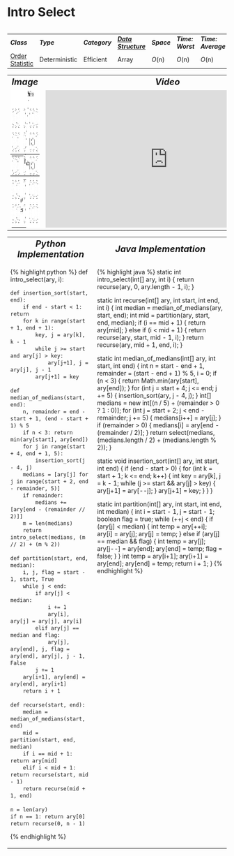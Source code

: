 # Intro Select
<table>
    <tr>
        <table>
            <tr>
                <td><strong><i>Class</i></strong></td>
                <td><strong><i>Type</i></strong></td>
                <td><strong><i>Category</i></strong></td>
                <td><strong><i><a href="/quickreference/DataStructures/DataStructures">Data Structure</a></i></strong></td>
                <td><strong><i>Space</i></strong></td>
                <td><strong><i>Time: Worst</i></strong></td>
                <td><strong><i>Time: Average</i></strong></td>
            </tr>
            <tr>
                <td><a href="/quickreference/OrderStatistic/OrderStatistic">Order Statistic</a></td>
                <td>Deterministic</td>
                <td>Efficient</td>
                <td>Array</td>
                <td><i>O</i>(n)</td>
                <td><i>O</i>(n)</td>
                <td><i>O</i>(n)</td>
            </tr>
        </table>
    </tr>
    <tr>
        <table>
            <tr style="text-align: center; font-size:20px;">
                <td><strong><i>Image</i></strong></td>
                <td><strong><i>Video</i></strong></td>
            </tr>
            <tr>
                <td style="text-align: center;"><img src="IntroSelect.jpg" alt="Intro Select IMG" style="width: auto; height: 315px;"/></td>
                <td style="text-align: center;"><iframe width="560" height="315" src="https://www.youtube.com/embed/fcf56RTbkHc" frameborder="0" allow="accelerometer; autoplay; encrypted-media; gyroscope; picture-in-picture" allowfullscreen></iframe></td>
            </tr>
        </table>
    </tr>
    <tr>
        <table>
            <tr style="text-align: center; font-size:20px;">
                <td><strong><i>Python Implementation</i></strong></td>
                <td><strong><i>Java Implementation</i></strong></td>
            </tr>
            <tr>
                <td class="code" markdown="block" style="vertical-align: top;">
                    
{% highlight python %}
def intro_select(ary, i):
    
    def insertion_sort(start, end):
        if end - start < 1: return
        for k in range(start + 1, end + 1):
            key, j = ary[k], k - 1
            while j >= start and ary[j] > key: 
                ary[j+1], j = ary[j], j - 1
            ary[j+1] = key
    
    def median_of_medians(start, end):
        n, remainder = end - start + 1, (end - start + 1) % 5
        if n < 3: return min(ary[start], ary[end])
        for j in range(start + 4, end + 1, 5):
            insertion_sort(j - 4, j)
        medians = [ary[j] for j in range(start + 2, end - remainder, 5)]
        if remainder:
            medians += [ary[end - (remainder // 2)]]
        m = len(medians)
        return intro_select(medians, (m // 2) + (m % 2))
        
    def partition(start, end, median):
        i, j, flag = start - 1, start, True
        while j < end:
            if ary[j] < median:
                i += 1
                ary[i], ary[j] = ary[j], ary[i]
            elif ary[j] == median and flag:
                ary[j], ary[end], j, flag = ary[end], ary[j], j - 1, False
            j += 1
        ary[i+1], ary[end] = ary[end], ary[i+1]
        return i + 1
    
    def recurse(start, end):
        median = median_of_medians(start, end)
        mid = partition(start, end, median)
        if i == mid + 1: return ary[mid]
        elif i < mid + 1: return recurse(start, mid - 1)
        return recurse(mid + 1, end)
    
    n = len(ary)
    if n == 1: return ary[0]
    return recurse(0, n - 1)
{% endhighlight %}

<td class="code" markdown="block" style="vertical-align: top;">
    
{% highlight java %}
static int intro_select(int[] ary, int i) {
    return recurse(ary, 0, ary.length - 1, i);
}

static int recurse(int[] ary, int start, int end, int i) {
    int median = median_of_medians(ary, start, end);
    int mid = partition(ary, start, end, median);
    if (i == mid + 1) {
        return ary[mid];
    } else if (i < mid + 1) {
        return recurse(ary, start, mid - 1, i);
    }
    return recurse(ary, mid + 1, end, i);
}

static int median_of_medians(int[] ary, int start, int end) {
    int n = start - end + 1, remainder = (start - end + 1) % 5, i = 0;
    if (n < 3) {
        return Math.min(ary[start], ary[end]);
    }
    for (int j = start + 4; j <= end; j += 5) {
        insertion_sort(ary, j - 4, j);
    }
    int[] medians = new int[(n / 5) + (remainder > 0 ? 1 : 0)];
    for (int j = start + 2; j < end - remainder; j += 5) {
        medians[i++] = ary[j];
    }
    if (remainder > 0) {
        medians[i] = ary[end - (remainder / 2)];
    }
    return select(medians, (medians.length / 2) + (medians.length % 2));
}

static void insertion_sort(int[] ary, int start, int end) {
    if (end - start > 0) {
        for (int k = start + 1; k <= end; k++) {
            int key = ary[k], j = k - 1;
            while (j >= start && ary[j] > key) {
                ary[j+1] = ary[--j];
            }
            ary[j+1] = key;
        }
    }
}

static int partition(int[] ary, int start, int end, int median) {
    int i = start - 1, j = start - 1;
    boolean flag = true;
    while (++j < end) {
        if (ary[j] < median) {
            int temp = ary[++i];
            ary[i] = ary[j];
            ary[j] = temp;
        } else if (ary[j] == median && flag) {
            int temp = ary[j];
            ary[j--] = ary[end];
            ary[end] = temp;
            flag = false;
        }
    }
    int temp = ary[i+1];
    ary[i+1] = ary[end];
    ary[end] = temp;
    return i + 1;
}
{% endhighlight %}